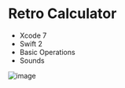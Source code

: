 # Retro Calculator

* Xcode 7
* Swift 2
* Basic Operations
* Sounds


![image](http://vadim-dev.s3.amazonaws.com/apps/retro-calculator.jpg)